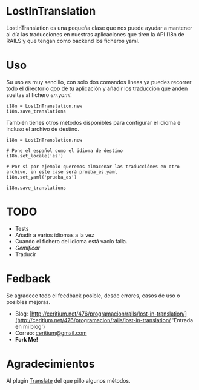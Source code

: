 LostInTranslation
==========

LostInTranslation es una pequeña clase que nos puede ayudar a mantener al día las traducciones en nuestras aplicaciones que tiren la API I18n de RAILS y que tengan como backend los ficheros yaml.

Uso
============

Su uso es muy sencillo, con solo dos comandos lineas ya puedes recorrer todo el directorio _app_ de tu aplicación y añadir los traducción que anden sueltas al fichero _en.yaml_.
  
    i18n = LostInTranslation.new
    i18n.save_translations

También tienes otros métodos disponibles para configurar el idioma e incluso el archivo de destino.

    i18n = LostInTranslation.new
    
    # Pone el español como el idioma de destino
    i18n.set_locale('es')
    
    # Por si por ejemplo queremos almacenar las traducciónes en otro archivo, en este case será prueba_es.yaml
    i18n.set_yaml('prueba_es')
    
    i18n.save_translations
    
TODO
===========
* Tests
* Añadir a varios idiomas a la vez
* Cuando el fichero del idioma está vacío falla.
* _Gemíficar_
* Traducir


Fedback
===========

Se agradece todo el feedback posible, desde errores, casos de uso o posibles mejoras.

* Blog: [http://ceritium.net/476/programacion/rails/lost-in-translation/](http://ceritium.net/476/programacion/rails/lost-in-translation/ 'Entrada en mi blog')
* Correo: ceritium@gmail.com
* **Fork Me!**

Agradecimientos
=============

Al plugin [Translate](http://github.com/newsdesk/translate/tree/master "Translate Plugin") del que pillo algunos métodos.